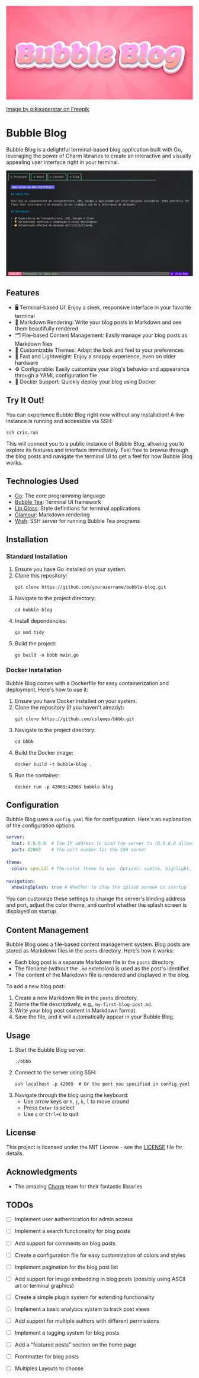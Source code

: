 
![](/images/bubble-blog.png)

<a href="https://www.freepik.com/free-vector/gradient-candy-pastel-color-text-effect_49681775.htm">Image by pikisuperstar on Freepik</a>

# Bubble Blog

Bubble Blog is a delightful terminal-based blog application built with Go, leveraging the power of Charm libraries to create an interactive and visually appealing user interface right in your terminal.

![](/images/homescreen.png)

## Features

- 🖥️ Terminal-based UI: Enjoy a sleek, responsive interface in your favorite terminal
- 📑 Markdown Rendering: Write your blog posts in Markdown and see them beautifully rendered
- 🗂️ File-based Content Management: Easily manage your blog posts as Markdown files
- 🎨 Customizable Themes: Adapt the look and feel to your preferences
- 🚀 Fast and Lightweight: Enjoy a snappy experience, even on older hardware
- ⚙️ Configurable: Easily customize your blog's behavior and appearance through a YAML configuration file
- 🐳 Docker Support: Quickly deploy your blog using Docker


## Try It Out!

You can experience Bubble Blog right now without any installation! A live instance is running and accessible via SSH:

```
ssh cris.run
```

This will connect you to a public instance of Bubble Blog, allowing you to explore its features and interface immediately. Feel free to browse through the blog posts and navigate the terminal UI to get a feel for how Bubble Blog works.

## Technologies Used

- [Go](https://golang.org/): The core programming language
- [Bubble Tea](https://github.com/charmbracelet/bubbletea): Terminal UI framework
- [Lip Gloss](https://github.com/charmbracelet/lipgloss): Style definitions for terminal applications
- [Glamour](https://github.com/charmbracelet/glamour): Markdown rendering
- [Wish](https://github.com/charmbracelet/wish): SSH server for running Bubble Tea programs

## Installation

### Standard Installation

1. Ensure you have Go installed on your system.
2. Clone this repository:
   ```
   git clone https://github.com/yourusername/bubble-blog.git
   ```
3. Navigate to the project directory:
   ```
   cd bubble-blog
   ```
4. Install dependencies:
   ```
   go mod tidy
   ```
5. Build the project:
   ```
   go build -o bbbb main.go
   ```

### Docker Installation

Bubble Blog comes with a Dockerfile for easy containerization and deployment. Here's how to use it:

1. Ensure you have Docker installed on your system.
2. Clone the repository (if you haven't already):
   ```
   git clone https://github.com/cslemes/bbbb.git
   ```
3. Navigate to the project directory:
   ```
   cd bbbb
   ```
4. Build the Docker image:
   ```
   docker build -t bubble-blog .
   ```
5. Run the container:
   ```
   docker run -p 42069:42069 bubble-blog
   ```

## Configuration

Bubble Blog uses a `config.yaml` file for configuration. Here's an explanation of the configuration options:

```yaml
server:
  host: 0.0.0.0  # The IP address to bind the server to (0.0.0.0 allows connections from any IP)
  port: 42069    # The port number for the SSH server

theme:
  color: special # The color theme to use. Options: subtle, highlight, special

navigation:
  showingSplash: true # Whether to show the splash screen on startup
```

You can customize these settings to change the server's binding address and port, adjust the color theme, and control whether the splash screen is displayed on startup.

## Content Management

Bubble Blog uses a file-based content management system. Blog posts are stored as Markdown files in the `posts` directory. Here's how it works:

- Each blog post is a separate Markdown file in the `posts` directory.
- The filename (without the `.md` extension) is used as the post's identifier.
- The content of the Markdown file is rendered and displayed in the blog.

To add a new blog post:

1. Create a new Markdown file in the `posts` directory.
2. Name the file descriptively, e.g., `my-first-blog-post.md`.
3. Write your blog post content in Markdown format.
4. Save the file, and it will automatically appear in your Bubble Blog.

## Usage

1. Start the Bubble Blog server:
   ```
   ./bbbb
   ```
2. Connect to the server using SSH:
   ```
   ssh localhost -p 42069  # Or the port you specified in config.yaml
   ```
3. Navigate through the blog using the keyboard:
   - Use arrow keys or `h`, `j`, `k`, `l` to move around
   - Press `Enter` to select
   - Use `q` or `Ctrl+C` to quit

## License

This project is licensed under the MIT License - see the [LICENSE](LICENSE) file for details.

## Acknowledgments

- The amazing [Charm](https://charm.sh/) team for their fantastic libraries


## TODOs

- [ ] Implement user authentication for admin access
- [ ] Implement a search functionality for blog posts
- [ ] Add support for comments on blog posts
- [ ] Create a configuration file for easy customization of colors and styles
- [ ] Implement pagination for the blog post list
- [ ] Add support for image embedding in blog posts (possibly using ASCII art or terminal graphics)
- [ ] Create a simple plugin system for extending functionality
- [ ] Implement a basic analytics system to track post views
- [ ] Add support for multiple authors with different permissions
- [ ] Implement a tagging system for blog posts
- [ ] Add a "featured posts" section on the home page
- [ ] Frontmatter for blog posts
- [ ] Multiples Layouts to choose


